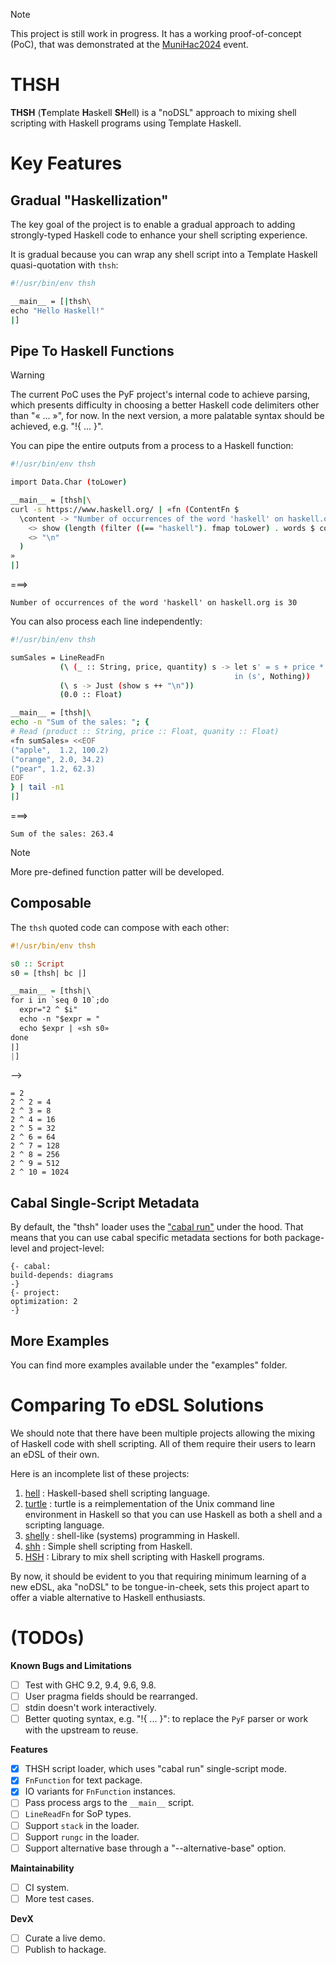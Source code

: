 > [!NOTE]
>
> This project is still work in progress. It has a working proof-of-concept (PoC), that was demonstrated at the
> [MuniHac2024](https://munihac.de/2024.html) event.

THSH
====

**THSH** (**T**emplate **H**askell **SH**ell) is a "noDSL" approach to mixing shell scripting with Haskell programs
using Template Haskell.

# Key Features

## Gradual "Haskellization"

The key goal of the project is to enable a gradual approach to adding strongly-typed Haskell code to enhance your shell
scripting experience.

It is gradual because you can wrap any shell script into a Template Haskell quasi-quotation with `thsh`:

```sh
#!/usr/bin/env thsh

__main__ = [|thsh\
echo "Hello Haskell!"
|]
```

## Pipe To Haskell Functions

> [!WARNING]
>
> The current PoC uses the PyF project's internal code to achieve parsing, which presents difficulty in choosing a
> better Haskell code delimiters other than "« ... »", for now. In the next version, a more palatable syntax should be
> achieved, e.g. "!{ ... }".

You can pipe the entire outputs from a process to a Haskell function:

```sh
#!/usr/bin/env thsh

import Data.Char (toLower)

__main__ = [thsh|\
curl -s https://www.haskell.org/ | «fn (ContentFn $
  \content -> "Number of occurrences of the word 'haskell' on haskell.org is "
    <> show (length (filter ((== "haskell"). fmap toLower) . words $ content))
    <> "\n"
  )
»
|]
```

===>

```
Number of occurrences of the word 'haskell' on haskell.org is 30
```

You can also process each line independently:

```sh
#!/usr/bin/env thsh

sumSales = LineReadFn
           (\ (_ :: String, price, quantity) s -> let s' = s + price * quantity
                                                  in (s', Nothing))
           (\ s -> Just (show s ++ "\n"))
           (0.0 :: Float)

__main__ = [thsh|\
echo -n "Sum of the sales: "; {
# Read (product :: String, price :: Float, quanity :: Float)
«fn sumSales» <<EOF
("apple",  1.2, 100.2)
("orange", 2.0, 34.2)
("pear", 1.2, 62.3)
EOF
} | tail -n1
|]
```

===>

```
Sum of the sales: 263.4
```

> [!NOTE]
>
> More pre-defined function patter will be developed.

## Composable

The `thsh` quoted code can compose with each other:

```haskell
#!/usr/bin/env thsh

s0 :: Script
s0 = [thsh| bc |]

__main__ = [thsh|\
for i in `seq 0 10`;do
  expr="2 ^ $i"
  echo -n "$expr = "
  echo $expr | «sh s0»
done
|]
|]
```

-->

```
= 2
2 ^ 2 = 4
2 ^ 3 = 8
2 ^ 4 = 16
2 ^ 5 = 32
2 ^ 6 = 64
2 ^ 7 = 128
2 ^ 8 = 256
2 ^ 9 = 512
2 ^ 10 = 1024
```

## Cabal Single-Script Metadata

By default, the "thsh" loader uses the ["cabal
run"](https://cabal.readthedocs.io/en/stable/cabal-commands.html#cabal-run) under the hood. That means that you can use
cabal specific metadata sections for both package-level and project-level:

```
{- cabal:
build-depends: diagrams
-}
{- project:
optimization: 2
-}
```

## More Examples

You can find more examples available under the "examples" folder.

# Comparing To eDSL Solutions

We should note that there have been multiple projects allowing the mixing of Haskell code with shell scripting. All of
them require their users to learn an eDSL of their own.

Here is an incomplete list of these projects:

1. [hell](https://github.com/chrisdone/hell) : Haskell-based shell scripting language.
2. [turtle](https://hackage.haskell.org/package/turtle) : turtle is a reimplementation of the Unix command line
   environment in Haskell so that you can use Haskell as both a shell and a scripting language.
3. [shelly](https://hackage.haskell.org/package/shelly) : shell-like (systems) programming in Haskell.
4. [shh](https://hackage.haskell.org/package/shh) : Simple shell scripting from Haskell.
5. [HSH](https://hackage.haskell.org/package/HSH) : Library to mix shell scripting with Haskell programs.

By now, it should be evident to you that requiring minimum learning of a new eDSL, aka "noDSL" to be tongue-in-cheek,
sets this project apart to offer a viable alternative to Haskell enthusiasts.

# (TODOs)

**Known Bugs and Limitations**

- [ ] Test with GHC 9.2, 9.4, 9.6, 9.8.
- [ ] User pragma fields should be rearranged.
- [ ] stdin doesn't work interactively.
- [ ] Better quoting syntax, e.g. "!{ ... }": to replace the `PyF` parser or work with the upstream to reuse.

**Features**

- [x] THSH script loader, which uses "cabal run" single-script mode.
- [x] `FnFunction` for text package.
- [x] IO variants for `FnFunction` instances.
- [ ] Pass process args to the `__main__` script.
- [ ] `LineReadFn` for SoP types.
- [ ] Support `stack` in the loader.
- [ ] Support `rungc` in the loader.
- [ ] Support alternative base through a "--alternative-base" option.

**Maintainability**

- [ ] CI system.
- [ ] More test cases.

**DevX**

- [ ] Curate a live demo.
- [ ] Publish to hackage.
